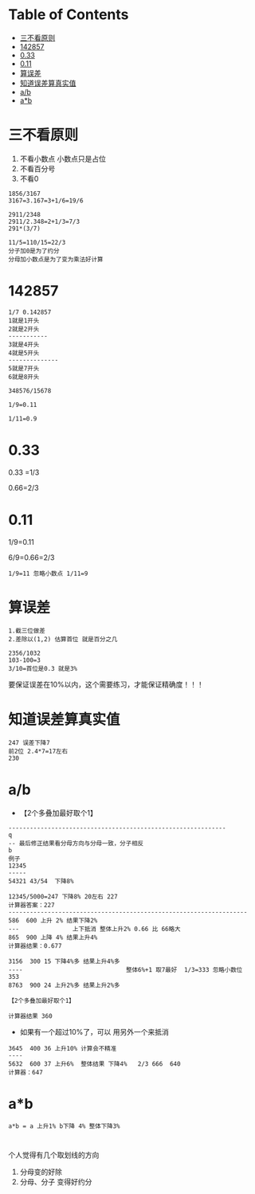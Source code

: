 # Table of Contents

* [三不看原则](#三不看原则)
* [142857](#142857)
* [0.33](#033)
* [0.11](#011)
* [算误差](#算误差)
* [知道误差算真实值](#知道误差算真实值)
* [a/b](#ab)
* [a*b](#ab-1)






# 三不看原则

1. 不看小数点 小数点只是占位
2. 不看百分号
3. 不看0

```
1856/3167
3167=3.167=3+1/6=19/6

2911/2348
2911/2.348=2+1/3=7/3
291*(3/7)

```

```
11/5=110/15=22/3
分子加0是为了约分
分母加小数点是为了变为乘法好计算
```

# 142857

```
1/7 0.142857
1就是1开头
2就是2开头
-----------
3就是4开头
4就是5开头
--------------
5就是7开头
6就是8开头

348576/15678 

```

```
1/9=0.11

1/11=0.9
```

# 0.33

0.33 =1/3

0.66=2/3



# 0.11

1/9=0.11

6/9=0.66=2/3

```
1/9=11 忽略小数点 1/11=9
```



# 算误差

```
1.截三位做差
2.差除以(1,2) 估算首位 就是百分之几

2356/1032 
103-100=3
3/10=首位是0.3 就是3%

```

要保证误差在10%以内，这个需要练习，才能保证精确度！！！

# 知道误差算真实值

```
247 误差下降7
前2位 2.4*7=17左右
230
```



# a/b

+ 【2个多叠加最好取个1】

```
-------------------------------------------------------------
q
-- 最后修正结果看分母方向与分母一致，分子相反
b
例子
12345
-----
54321 43/54  下降8%

12345/5000=247 下降8% 20左右 227 
计算器答案：227
-------------------------------------------------------------------
586  600 上升 2% 结果下降2%
---               上下抵消 整体上升2% 0.66 比 66略大
865  900 上降 4% 结果上升4%
计算器结果：0.677

3156  300 15 下降4%多 结果上升4%多
----                             整体6%+1 取7最好  1/3=333 忽略小数位  353
8763  900 24 上升2%多 结果上升2%多

【2个多叠加最好取个1】

计算器结果 360
```
+ 如果有一个超过10%了，可以 用另外一个来抵消

```
3645  400 36 上升10% 计算会不精准
----
5632  600 37 上升6%  整体结果 下降4%   2/3 666  640
计算器：647
```



# a*b

```
a*b = a 上升1% b下降 4% 整体下降3%
```



#



个人觉得有几个取划线的方向

1. 分母变的好除
2. 分母、分子 变得好约分